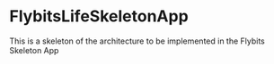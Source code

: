 # FlybitsLifeSkeletonApp
This is a skeleton of the architecture to be implemented in the Flybits Skeleton App
